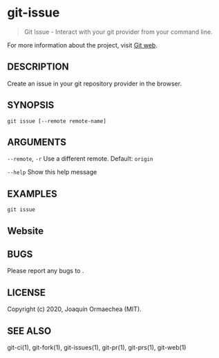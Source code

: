 # git-issue

> Git Issue - Interact with your git provider from your command line.

For more information about the project, visit [Git web](https://github.com/jormaechea/git-web).

## DESCRIPTION

Create an issue in your git repository provider in the browser.

## SYNOPSIS

`git issue [--remote remote-name]`

## ARGUMENTS

`--remote`, `-r`
	Use a different remote. Default: `origin`

`--help`
	Show this help message

## EXAMPLES

`git issue`

## Website

[](https://github.com/jormaechea/git-web)

## BUGS

Please report any bugs to [](https://github.com/jormaechea/git-web/issues).

## LICENSE

Copyright (c) 2020, Joaquín Ormaechea (MIT).

## SEE ALSO

git-ci(1), git-fork(1), git-issues(1), git-pr(1), git-prs(1), git-web(1)
